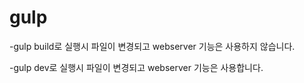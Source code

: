 # gulp

-gulp build로 실행시 파일이 변경되고 webserver 기능은 사용하지 않습니다.

-gulp dev로 실행시 파일이 변경되고 webserver 기능은 사용합니다.
